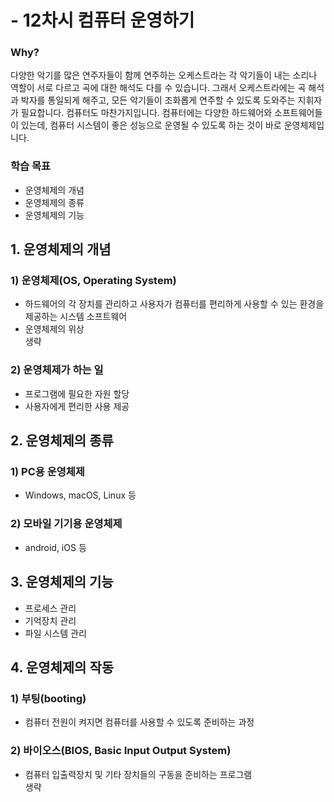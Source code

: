 # - 12차시 컴퓨터 운영하기

### Why?
다양한 악기를 많은 연주자들이 함께 연주하는 오케스트라는 각 악기들이 내는 소리나 역할이 서로 다르고 곡에 대한 해석도 다를 수 있습니다. 그래서 오케스트라에는 곡 해석과 박자를 통일되게 해주고, 모든 악기들이 조화롭게 연주할 수 있도록 도와주는 지휘자가 필요합니다. 컴퓨터도 마찬가지입니다. 컴퓨터에는 다양한 하드웨어와 소프트웨어들이 있는데, 컴퓨터 시스템이 좋은 성능으로 운영될 수 있도록 하는 것이 바로 운영체제입니다.

### 학습 목표
- 운영체제의 개념
- 운영체제의 종류
- 운영체제의 기능

## 1. 운영체제의 개념
### 1) 운영체제(OS, Operating System)
- 하드웨어의 각 장치를 관리하고 사용자가 컴퓨터를 편리하게 사용할 수 있는 환경을 제공하는 시스템 소프트웨어
- 운영체제의 위상  
생략

### 2) 운영체제가 하는 일
- 프로그램에 필요한 자원 할당
- 사용자에게 편리한 사용 제공

## 2. 운영체제의 종류
### 1) PC용 운영체제
- Windows, macOS, Linux 등

### 2) 모바일 기기용 운영체제
- android, iOS 등

## 3. 운영체제의 기능
- 프로세스 관리
- 기억장치 관리
- 파일 시스템 관리

## 4. 운영체제의 작동
### 1) 부팅(booting)
- 컴퓨터 전원이 켜지면 컴퓨터를 사용할 수 있도록 준비하는 과정

### 2) 바이오스(BIOS, Basic Input Output System)
- 컴퓨터 입출력장치 및 기타 장치들의 구동을 준비하는 프로그램  
생략

